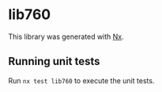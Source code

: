 # lib760

This library was generated with [Nx](https://nx.dev).

## Running unit tests

Run `nx test lib760` to execute the unit tests.
